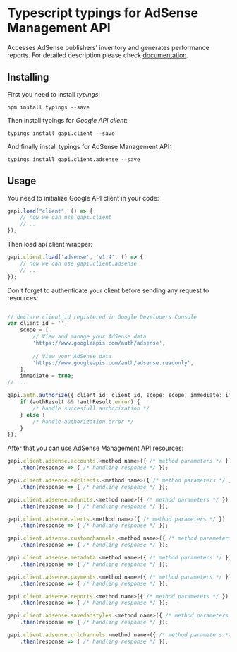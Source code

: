 # Typescript typings for AdSense Management API
Accesses AdSense publishers' inventory and generates performance reports.
For detailed description please check [documentation](https://developers.google.com/adsense/management/).

## Installing

First you need to install *typings*:
```
npm install typings --save 
```

Then install typings for *Google API client*:
```
typings install gapi.client --save 
```

And finally install typings for AdSense Management API:
```
typings install gapi.client.adsense --save 
```

## Usage

You need to initialize Google API client in your code:
```typescript
gapi.load("client", () => { 
    // now we can use gapi.client
    // ... 
});
```

Then load api client wrapper:
```typescript
gapi.client.load('adsense', 'v1.4', () => {
    // now we can use gapi.client.adsense
    // ... 
});
```

Don't forget to authenticate your client before sending any request to resources:
```typescript

// declare client_id registered in Google Developers Console
var client_id = '',
    scope = [     
        // View and manage your AdSense data
        'https://www.googleapis.com/auth/adsense',
    
        // View your AdSense data
        'https://www.googleapis.com/auth/adsense.readonly',
    ],
    immediate = true;
// ...

gapi.auth.authorize({ client_id: client_id, scope: scope, immediate: immediate }, authResult => {
    if (authResult && !authResult.error) {
        /* handle succesfull authorization */
    } else {
        /* handle authorization error */
    }
});            
```

After that you can use AdSense Management API resources:

```typescript
gapi.client.adsense.accounts.<method name>({ /* method parameters */ })
    .then(response => { /* handling response */ });

gapi.client.adsense.adclients.<method name>({ /* method parameters */ })
    .then(response => { /* handling response */ });

gapi.client.adsense.adunits.<method name>({ /* method parameters */ })
    .then(response => { /* handling response */ });

gapi.client.adsense.alerts.<method name>({ /* method parameters */ })
    .then(response => { /* handling response */ });

gapi.client.adsense.customchannels.<method name>({ /* method parameters */ })
    .then(response => { /* handling response */ });

gapi.client.adsense.metadata.<method name>({ /* method parameters */ })
    .then(response => { /* handling response */ });

gapi.client.adsense.payments.<method name>({ /* method parameters */ })
    .then(response => { /* handling response */ });

gapi.client.adsense.reports.<method name>({ /* method parameters */ })
    .then(response => { /* handling response */ });

gapi.client.adsense.savedadstyles.<method name>({ /* method parameters */ })
    .then(response => { /* handling response */ });

gapi.client.adsense.urlchannels.<method name>({ /* method parameters */ })
    .then(response => { /* handling response */ });
```